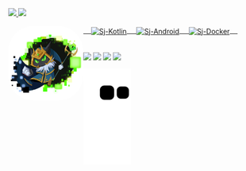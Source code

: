 <div align="left">
  <a href="https://github.com/sjbatista">
  <img height="150em" src="https://github-readme-stats.vercel.app/api?username=sjbatista&show_icons=true&theme=dracula&include_all_commits=true&count_private=true"/>
  <img height="150em" src="https://github-readme-stats.vercel.app/api/top-langs/?username=sjbatista&layout=compact&langs_count=7&theme=dracula"/>
</div>
<div style="display: inline_block"><br>
  <img align="left" alt="avatar" height="150" style="border-radius:50px;" src="https://github.com/sjbatista/sjbatista/blob/main/workflows/veigar.gif">
  &nbsp;&nbsp;&nbsp;
  <img align="center" alt="Sj-Kotlin" height="60" width="70" src="https://cdn.jsdelivr.net/gh/devicons/devicon/icons/kotlin/kotlin-original.svg">
  &nbsp;&nbsp;&nbsp;
  <img align="center" alt="Sj-Android" height="60" width="70" src="https://cdn.jsdelivr.net/gh/devicons/devicon/icons/android/android-original-wordmark.svg">
  &nbsp;&nbsp;&nbsp;
  <img align="center" alt="Sj-Docker" height="60" width="70" src="https://cdn.jsdelivr.net/gh/devicons/devicon/icons/docker/docker-original-wordmark.svg">
  &nbsp;&nbsp;&nbsp;
</div>
<br>
  
<br>
<div> 
  <a href="https://www.instagram.com/sjsbatista" target="_blank"><img src="https://img.shields.io/badge/-Instagram-%23E4405F?style=for-the-badge&logo=instagram&logoColor=white" target="_blank"></a>
 <a href="https://discord.gg/AXqzVmE" target="_blank"><img src="https://img.shields.io/badge/Discord-7289DA?style=for-the-badge&logo=discord&logoColor=white" target="_blank"></a> 
  <a href="https://www.linkedin.com/in/salomão-batista-42aaab150/" target="_blank"><img src="https://img.shields.io/badge/-LinkedIn-%230077B5?style=for-the-badge&logo=linkedin&logoColor=white" target="_blank"></a>
  <a href="https://api.whatsapp.com/send?phone=5531975336222&text=Olá ! Encontrei seu contato no GitHub !" target="_blank"><img src="https://img.shields.io/badge/WhatsApp-25D366?style=for-the-badge&logo=whatsapp&logoColor=white" target="_blank"></a>
 
  ![Snake animation](https://github.com/rafaballerini/rafaballerini/blob/output/github-contribution-grid-snake.svg)
 
</div>


<!---

sjbatista/sjbatista is a ✨ special ✨ repository because its `README.md` (this file) appears on your GitHub profile.

You can click the Preview link to take a look at your changes.

--->
